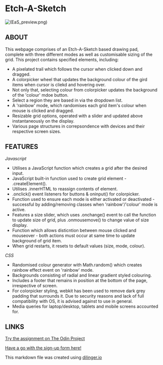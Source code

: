 # Etch-A-Sketch

![(EaS_preview.png)](https://gangoffour199.github.io/Etch-A-Sketch/)



## ABOUT
This webpage comprises of an Etch-A-Sketch based drawing pad, complete with three different modes as well as customisable sizing of the grid. This project contains specified elements, including:

- A pixelated trail which follows the cursor when clicked down and dragged.
- A colorpicker wheel that updates the background colour of the gird items when cursor is cliekd and hovering over.
- Not only that, selecting colour from colorpicker updates the background of the 'colour' mdoe button.
- Select a region they are based in via the dropdown list.
- A 'rainbow' mode, which randomises each grid item's colour when mouse is clicked and dragged.
- Resizable grid options, operated with a slider and updated above instantaneously on the display.
- Various page structures in correpsondence with devices and their respective screen sizes.

## FEATURES

*Javascript*

- Utilises a JavaScript function which creates a grid after the desired input.
- JavaScript built-in function used to create grid element - .createElement().
- Utilises .innerHTML to reassign contents of element.
- .onclick() event listeners for buttons & oninput() for colorpicker.
- Function used to ensure each mode is either activated or deactivated - successful by adding/removing classes when 'rainbow'/'colour' mode is active.
- Features a size slider, which uses .onchange() event to call the function to update size of grid, plus .onmousemove() to change value of size display.
- Function which allows disticntion between mouse clicked and mouseover - both actions must occur at same time to update background of grid item.
- When grid restarts, it resets to default values (size, mode, colour).

*CSS*

- Randomised colour generator with Math.random() which creates rainbow effect event on 'rainbow' mode.
- Backgrounds consisting of radial and linear gradient styled colouring.
- Includes a footer that remains in position at the bottom of the page, irrespective of screen.
- For colorpicker styling, webkit has been used to remove dark grey padding that surrounds it. Due to security reasons and lack of full compatibility with OS, it is     advised against to use in general.
- Media queries for laptop/desktop, tablets and mobile screens accounted for.


## LINKS

[Try the assignment on The Odin Project](https://www.theodinproject.com/lessons/foundations-etch-a-sketch)

[Have a go with the sign-up form here!](https://gangoffour199.github.io/Etch-A-Sketch/)

This markdown file was created using [dilinger.io](https://dillinger.io/)
